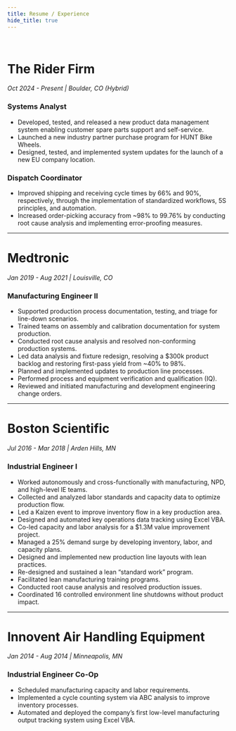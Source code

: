 ```yaml
---
title: Resume / Experience
hide_title: true
---
```

<br>

# The Rider Firm  
*Oct 2024 - Present | Boulder, CO (Hybrid)*  

### Systems Analyst
- Developed, tested, and released a new product data management system enabling customer spare parts support and self-service.  
- Launched a new industry partner purchase program for HUNT Bike Wheels.  
- Designed, tested, and implemented system updates for the launch of a new EU company location.  

### Dispatch Coordinator
- Improved shipping and receiving cycle times by 66% and 90%, respectively, through the implementation of standardized workflows, 5S principles, and automation.  
- Increased order-picking accuracy from ~98% to 99.76% by conducting root cause analysis and implementing error-proofing measures.  

---
# Medtronic 
*Jan 2019 - Aug 2021 | Louisville, CO*  

### Manufacturing Engineer II

- Supported production process documentation, testing, and triage for line-down scenarios.  
- Trained teams on assembly and calibration documentation for system production.  
- Conducted root cause analysis and resolved non-conforming production systems.  
- Led data analysis and fixture redesign, resolving a $300k product backlog and restoring first-pass yield from ~40% to 98%.  
- Planned and implemented updates to production line processes.  
- Performed process and equipment verification and qualification (IQ).  
- Reviewed and initiated manufacturing and development engineering change orders.  

---
# Boston Scientific
*Jul 2016 - Mar 2018 | Arden Hills, MN*  

### Industrial Engineer I
- Worked autonomously and cross-functionally with manufacturing, NPD, and high-level IE teams.  
- Collected and analyzed labor standards and capacity data to optimize production flow.  
- Led a Kaizen event to improve inventory flow in a key production area.  
- Designed and automated key operations data tracking using Excel VBA.  
- Co-led capacity and labor analysis for a $1.3M value improvement project.  
- Managed a 25% demand surge by developing inventory, labor, and capacity plans.  
- Designed and implemented new production line layouts with lean practices.  
- Re-designed and sustained a lean “standard work” program.  
- Facilitated lean manufacturing training programs.  
- Conducted root cause analysis and resolved production issues.  
- Coordinated 16 controlled environment line shutdowns without product impact.  

---
# Innovent Air Handling Equipment  
*Jan 2014 - Aug 2014 | Minneapolis, MN*  

### Industrial Engineer Co-Op
- Scheduled manufacturing capacity and labor requirements.  
- Implemented a cycle counting system via ABC analysis to improve inventory processes.  
- Automated and deployed the company’s first low-level manufacturing output tracking system using Excel VBA.  
